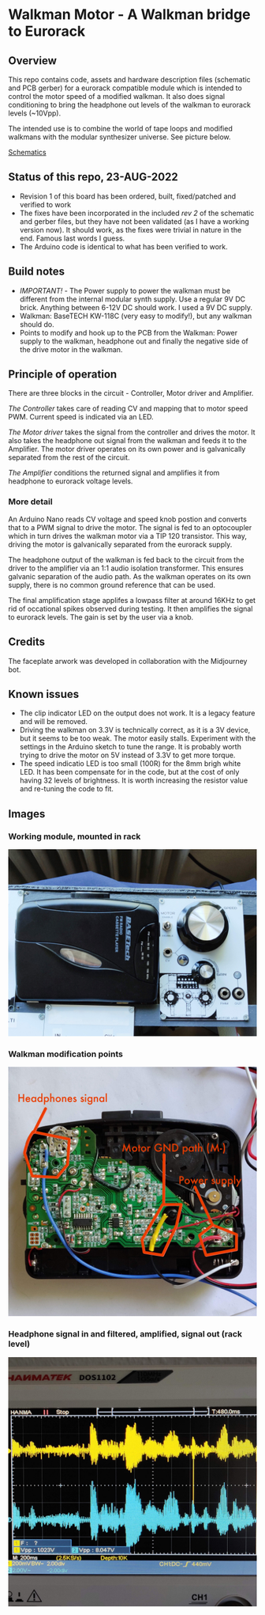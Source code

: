 # Walkman Motor - A Walkman bridge to Eurorack

## Overview

This repo contains code, assets and hardware description files (schematic and PCB gerber) for a eurorack compatible module which is intended to control the motor speed of a modified walkman. It also does signal conditioning to bring the headphone out levels of the walkman to eurorack levels (~10Vpp).

The intended use is to combine the world of tape loops and modified walkmans with the modular synthesizer universe. See picture below.

[Schematics](easyEDA-files/Schematic_WalkmanMotorModule_2022-08-23.pdf)

## Status of this repo, 23-AUG-2022

- Revision 1 of this board has been ordered, built, fixed/patched and verified to work
- The fixes have been incorporated in the included *rev 2* of the schematic and gerber files, but they have not been validated (as I have a working version now). It should work, as the fixes were trivial in nature in the end. Famous last words I guess.
- The Arduino code is identical to what has been verified to work.

## Build notes

- *IMPORTANT!* - The Power supply to power the walkman must be different from the internal modular synth supply. Use a regular 9V DC brick. Anything between 6-12V DC should work. I used a 9V DC supply.
- Walkman: BaseTECH KW-118C (very easy to modify!), but any walkman should do.
- Points to modify and hook up to the PCB from the Walkman: Power supply to the walkman, headphone out and finally the negative side of the drive motor in the walkman.

## Principle of operation

There are three blocks in the circuit - Controller, Motor driver and Amplifier.

_The Controller_ takes care of reading CV and mapping that to motor speed PWM. Current speed is indicated via an LED.

_The Motor driver_ takes the signal from the controller and drives the motor. It also takes the headphone out signal from the walkman and feeds it to the Amplifier. The motor driver operates on its own power and is galvanically separated from the rest of the circuit.

_The Amplifier_ conditions the returned signal and amplifies it from headphone to eurorack voltage levels.

### More detail

An Arduino Nano reads CV voltage and speed knob postion and converts that to a PWM signal to drive the motor. The signal is fed to an optocoupler which in turn drives the walkman motor via a TIP 120 transistor. This way, driving the motor is galvanically separated from the eurorack supply.

The headphone output of the walkman is fed back to the circuit from the driver to the amplifier via an 1:1 audio isolation transformer. This ensures galvanic separation of the audio path. As the walkman operates on its own supply, there is no common ground reference that can be used.

The final amplification stage applifes a lowpass filter at around 16KHz to get rid of occational spikes observed during testing. It then amplifies the signal to eurorack levels. The gain is set by the user via a knob.


## Credits

The faceplate arwork was developed in collaboration with the Midjourney bot.

## Known issues

- The clip indicator LED on the output does not work. It is a legacy feature and will be removed.
- Driving the walkman on 3.3V is technically correct, as it is a 3V device, but it seems to be too weak. The motor easily stalls. Experiment with the settings in the Arduino sketch to tune the range. It is probably worth trying to drive the motor on 5V instead of 3.3V to get more torque.
- The speed indicatio LED is too small (100R) for the 8mm brigh white LED. It has been compensate for in the code, but at the cost of only having 32 levels of brightness. It is worth increasing the resistor value and re-tuning the code to fit.

## Images

### Working module, mounted in rack

![Module mounted in the rack](assets/module-in-rack.jpg)

### Walkman modification points

![Walkman integration points](assets/walkman-modification-points.jpg)

### Headphone signal in and filtered, amplified, signal out (rack level)

![Module mounted in the rack](assets/scope-in-out-signal.jpg)


